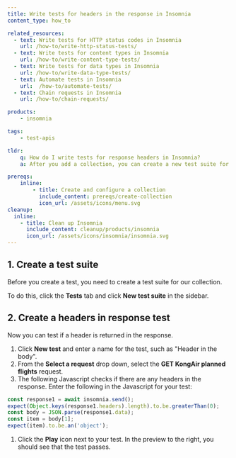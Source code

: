 ```yaml
---
title: Write tests for headers in the response in Insomnia
content_type: how_to

related_resources:
  - text: Write tests for HTTP status codes in Insomnia
    url: /how-to/write-http-status-tests/
  - text: Write tests for content types in Insomnia
    url: /how-to/write-content-type-tests/
  - text: Write tests for data types in Insomnia 
    url: /how-to/write-data-type-tests/
  - text: Automate tests in Insomnia
    url:  /how-to/automate-tests/
  - text: Chain requests in Insomnia
    url: /how-to/chain-requests/

products:
    - insomnia

tags:
    - test-apis

tldr:
    q: How do I write tests for response headers in Insomnia?
    a: After you add a collection, you can create a new test suite for the collection and then create individual tests in the suite. 

prereqs:
    inline:
        - title: Create and configure a collection
          include_content: prereqs/create-collection
          icon_url: /assets/icons/menu.svg
cleanup:
  inline:
    - title: Clean up Insomnia
      include_content: cleanup/products/insomnia
      icon_url: /assets/icons/insomnia/insomnia.svg
---
```


## 1. Create a test suite

Before you create a test, you need to create a test suite for our collection. 

To do this, click the **Tests** tab and click **New test suite** in the sidebar.

## 2. Create a headers in response test

Now you can test if a header is returned in the response. 

1. Click **New test** and enter a name for the test, such as "Header in the body". 
1. From the **Select a request** drop down, select the **GET KongAir planned flights** request.
1. The following Javascript checks if there are any headers in the response. Enter the following in the Javascript for your test:
```javascript
const response1 = await insomnia.send();
expect(Object.keys(response1.headers).length).to.be.greaterThan(0);
const body = JSON.parse(response1.data);
const item = body[1];
expect(item).to.be.an('object');
```
1. Click the **Play** icon next to your test. In the preview to the right, you should see that the test passes.